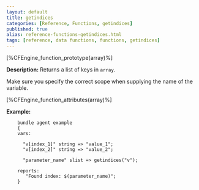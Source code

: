 ```yaml
---
layout: default
title: getindices
categories: [Reference, Functions, getindices]
published: true
alias: reference-functions-getindices.html
tags: [reference, data functions, functions, getindices]
---
```


[%CFEngine_function_prototype(array)%]

**Description:** Returns a list of keys in `array`.

Make sure you specify the correct scope when supplying the name of the
variable.

[%CFEngine_function_attributes(array)%]

**Example:**

```cf3
    bundle agent example
    {
    vars:

      "v[index_1]" string => "value_1";
      "v[index_2]" string => "value_2";

      "parameter_name" slist => getindices("v");

    reports:
       "Found index: $(parameter_name)";
    }
```
